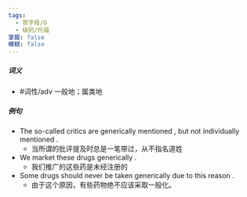 ```yaml
---
tags:
  - 首字母/G
  - 级别/托福
掌握: false
模糊: false
---
```

##### 词义
- #词性/adv  一般地；属类地
##### 例句
- The so-called critics are generically mentioned , but not individually mentioned .
	- 当所谓的批评提及时总是一笔带过，从不指名道姓
- We market these drugs generically .
	- 我们推广的这些药是未经注册的
- Some drugs should never be taken generically due to this reason .
	- 由于这个原因，有些药物绝不应该采取一般化。
